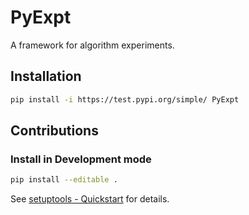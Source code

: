 # PyExpt
A framework for algorithm experiments.

## Installation
```bash
pip install -i https://test.pypi.org/simple/ PyExpt
```

## Contributions
### Install in Development mode
```bash
pip install --editable .
```
See [setuptools - Quickstart](https://setuptools.pypa.io/en/latest/userguide/quickstart.html) for details.
